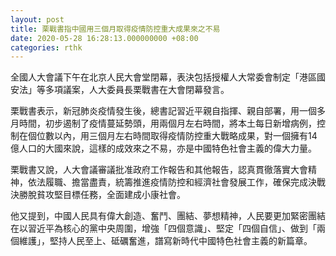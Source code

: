 ```yaml
---
layout: post
title: 栗戰書指中國用三個月取得疫情防控重大成果來之不易
date: 2020-05-28 16:28:13.000000000 +08:00
categories: rthk
---
```


全國人大會議下午在北京人民大會堂閉幕，表決包括授權人大常委會制定「港區國安法」等多項議案，人大委員長栗戰書在大會閉幕發言。

栗戰書表示，新冠肺炎疫情發生後，總書記習近平親自指揮、親自部署，用一個多月時間，初步遏制了疫情蔓延勢頭，用兩個月左右時間，將本土每日新增病例，控制在個位數以內，用三個月左右時間取得疫情防控重大戰略成果，對一個擁有14億人口的大國來說，這樣的成效來之不易，亦是中國特色社會主義的偉大力量。

栗戰書又說，人大會議審議批准政府工作報告和其他報告，認真貫徹落實大會精神，依法履職、擔當盡責，統籌推進疫情防控和經濟社會發展工作，確保完成決戰決勝脫貧攻堅目標任務，全面建成小康社會。

他又提到，中國人民具有偉大創造、奮鬥、團結、夢想精神，人民要更加緊密團結在以習近平為核心的黨中央周圍，增強「四個意識」、堅定「四個自信」、做到「兩個維護」，堅持人民至上、砥礪奮進，譜寫新時代中國特色社會主義的新篇章。
